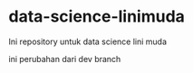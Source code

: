   # data-science-linimuda
  Ini repository untuk data science lini muda
  
ini perubahan dari dev branch